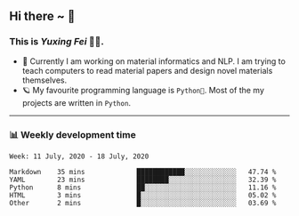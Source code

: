 ## Hi there ~ 👋
### This is *Yuxing Fei* 🧑🏻. ‍

- 🚀 Currently I am working on material informatics and NLP. I am trying to teach computers to read material papers and design novel materials themselves.
- 🪐 My favourite programming language is `Python🐍`. Most of the my projects are written in `Python`.

----
### 📊 Weekly development time
<!--START_SECTION:waka-->
```text
Week: 11 July, 2020 - 18 July, 2020

Markdown    35 mins             ████████████░░░░░░░░░░░░░   47.74 % 
YAML        23 mins             ████████░░░░░░░░░░░░░░░░░   32.39 % 
Python      8 mins              ██░░░░░░░░░░░░░░░░░░░░░░░   11.16 % 
HTML        3 mins              █░░░░░░░░░░░░░░░░░░░░░░░░   05.02 % 
Other       2 mins              █░░░░░░░░░░░░░░░░░░░░░░░░   03.69 %
```
<!--END_SECTION:waka-->
